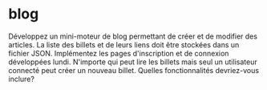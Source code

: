 # blog

Développez un mini-moteur de blog permettant de créer et de modifier des articles. La liste des billets et de leurs liens doit être stockées dans un fichier JSON.
Implémentez les pages d'inscription et de connexion développées lundi. N'importe qui peut lire les billets mais seul un utilisateur connecté peut créer un nouveau billet. Quelles fonctionnalités devriez-vous inclure?